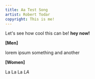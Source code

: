 ```yaml
---
title: Aa Test Song
artist: Robert Todar
copyright: This is me!
---
```

Let's see how cool this can be! **hey now!**



**\[Men]**

lorem ipsum something and another



**\[Women]**

La La La *LA*